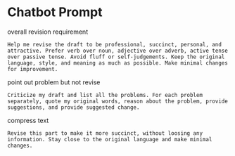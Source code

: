 # Chatbot Prompt

overall revision requirement

```
Help me revise the draft to be professional, succinct, personal, and attractive. Prefer verb over noun, adjective over adverb, active tense over passive tense. Avoid fluff or self-judgements. Keep the original language, style, and meaning as much as possible. Make minimal changes for improvement.
```

point out problem but not revise

```
Criticize my draft and list all the problems. For each problem separately, quote my original words, reason about the problem, provide suggestions, and provide suggested change.
```

compress text

```
Revise this part to make it more succinct, without loosing any information. Stay close to the original language and make minimal changes.
```
